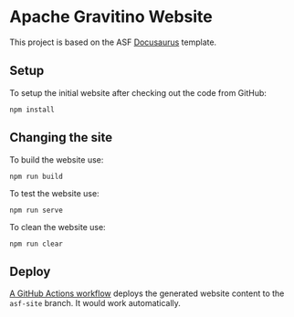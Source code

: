 # Apache Gravitino Website 

This project is based on the ASF [Docusaurus](https://docusaurus.io/) template.

## Setup

To setup the initial website after checking out the code from GitHub:
```
npm install
```

## Changing the site

To build the website use:
```
npm run build
```

To test the website use:
```
npm run serve
```

To clean the website use:
```
npm run clear
```

## Deploy

[A GitHub Actions workflow](.github/workflows/deploy.yml) deploys the generated website content to the `asf-site` branch. It would work automatically.
